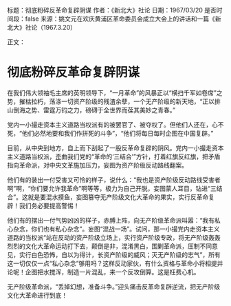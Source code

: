 标题：彻底粉碎反革命复辟阴谋
作者：《新北大》社论
日期：1967/03/20
是否时间段：false
来源：姚文元在欢庆黄浦区革命委员会成立大会上的讲话和一篇《新北大》社论（1967.3.20）

正文：

# 彻底粉碎反革命复辟阴谋

在我们伟大领袖毛主席的英明领导下，“一月革命”的风暴正以“横扫千军如卷席”之势，摧枯拉朽，荡涤一切资产阶级的残渣余孽，一个无产阶级的新天地，“正以排山倒海之势、雷霆万钧之力，磅礴于全世界而葆其美妙之青春。”

党内一小撮走资本主义道路当权派有的被罢官了、被夺权了。但他们人还在，心不死，“他们必然地要和我们作拼死的斗争”，“他们将每日每时企图在中国复辟。”

目前，从中央到地方，自上而下刮起了一股反革命复辟的阴风。党内一小撮走资本主义道路当权派，歪曲我们党的“革命的‘三结合’”方针，打着红旗反红旗，把矛盾指向革命派，对中央文革施加压力，妄图为资产阶级反动路线翻案。

他们有的装出一付受害又可怜的样子，说什么：“我也是资产阶级反动路线受害者啊”啊，“你们要允许我革命”啊等等，极力为自己开脱，妄图蒙人耳目，钻进“三结合”。这就是要混水摸鱼，妄图篡夺无产阶级文化大革命的果实，实行反革命复辟！我们务必要提高警惕！

他们有的摆出一付气势凶凶的样子，赤膊上阵，向无产阶级革命派叫嚣：“我有私心杂念，你们也有私心杂念”。妄图“混战一场”。试问，那一小撮党内走资本主义道路的当权派“站在反动的资产阶级立场上，实行资产阶级专政，将无产阶级轰轰烈烈的文化大革命运动打下去，颠倒是非，混淆黑白，围剿革命派，压制不同意见，实行白色恐怖，自以为得计，长资产阶级的威风；灭无产阶级的志气”，所有这一切仅仅一点“私心杂念”够用吗？这样反动家伙，有什么资格与革命小将相提并论呢！企图把水搅浑，制造一片混乱，来一个反攻倒算。这是枉费心机。

无产阶级革命派，“丢掉幻想，准备斗争。”迎头痛击反革命复辟逆流，把无产阶级文化大革命进行到底！


